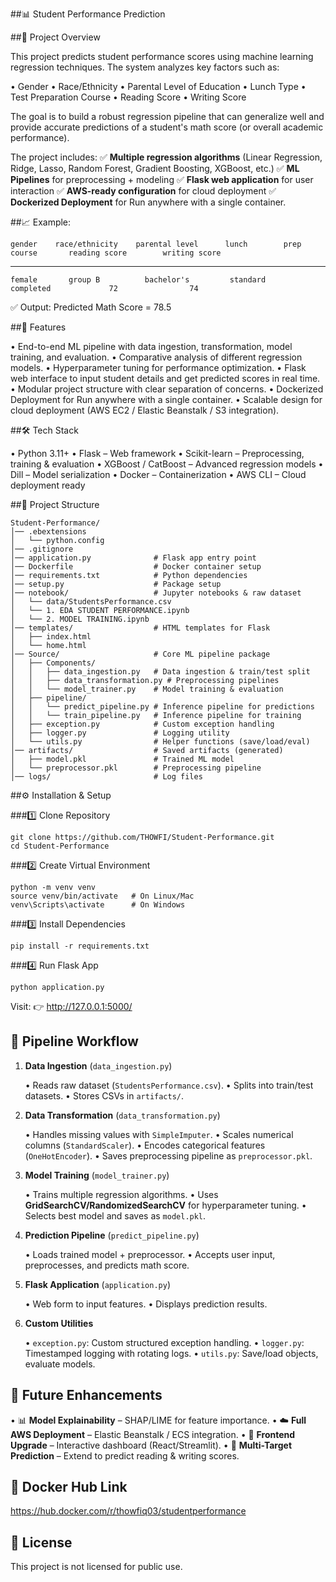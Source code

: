 ##📊 Student Performance Prediction

##📌 Project Overview

  This project predicts student performance scores using machine learning regression techniques.
The system analyzes key factors such as:

  • Gender
  • Race/Ethnicity
  • Parental Level of Education
  • Lunch Type
  • Test Preparation Course
  • Reading Score
  • Writing Score

The goal is to build a robust regression pipeline that can generalize well and provide accurate predictions of a student's math score (or overall academic performance).

The project includes:
✅ **Multiple regression algorithms** (Linear Regression, Ridge, Lasso, Random Forest, Gradient Boosting, XGBoost, etc.)
✅ **ML Pipelines** for preprocessing + modeling
✅ **Flask web application** for user interaction
✅ **AWS-ready configuration** for cloud deployment
✅ **Dockerized Deployment** for Run anywhere with a single container.

##📈 Example:

    gender	  race/ethnicity	parental level	    lunch	     prep course	   reading score    	writing score
   ____________________________________________________________________________________________________________
    female	     group B	      bachelor's	     standard	    completed	          72	            74

✅ Output: Predicted Math Score = 78.5

##🚀 Features

• End-to-end ML pipeline with data ingestion, transformation, model training, and evaluation.
• Comparative analysis of different regression models.
• Hyperparameter tuning for performance optimization.
• Flask web interface to input student details and get predicted scores in real time.
• Modular project structure with clear separation of concerns.
• Dockerized Deployment for Run anywhere with a single container.
• Scalable design for cloud deployment (AWS EC2 / Elastic Beanstalk / S3 integration).

##🛠️ Tech Stack

• Python 3.11+
• Flask – Web framework
• Scikit-learn – Preprocessing, training & evaluation
• XGBoost / CatBoost – Advanced regression models
• Dill – Model serialization
• Docker – Containerization
• AWS CLI – Cloud deployment ready

##📂 Project Structure

    Student-Performance/
    │── .ebextensions
    │   └── python.config
    │── .gitignore
    │── application.py              # Flask app entry point
    │── Dockerfile                  # Docker container setup
    │── requirements.txt            # Python dependencies
    │── setup.py                    # Package setup
    │── notebook/                   # Jupyter notebooks & raw dataset
    │   └── data/StudentsPerformance.csv
    │   └── 1. EDA STUDENT PERFORMANCE.ipynb
    │   └── 2. MODEL TRAINING.ipynb
    │── templates/                  # HTML templates for Flask
    │   ├── index.html
    │   └── home.html
    │── Source/                     # Core ML pipeline package
    │   ├── Components/
    │   │   ├── data_ingestion.py   # Data ingestion & train/test split
    │   │   ├── data_transformation.py # Preprocessing pipelines
    │   │   └── model_trainer.py    # Model training & evaluation
    │   ├── pipeline/
    │   │   └── predict_pipeline.py # Inference pipeline for predictions
    │   │   └── train_pipeline.py   # Inference pipeline for training
    │   ├── exception.py            # Custom exception handling
    │   ├── logger.py               # Logging utility
    │   └── utils.py                # Helper functions (save/load/eval)
    │── artifacts/                  # Saved artifacts (generated)
    │   ├── model.pkl               # Trained ML model
    │   └── preprocessor.pkl        # Preprocessing pipeline
    │── logs/                       # Log files


##⚙️ Installation & Setup

###1️⃣ Clone Repository

    git clone https://github.com/THOWFI/Student-Performance.git
    cd Student-Performance

###2️⃣ Create Virtual Environment

    python -m venv venv
    source venv/bin/activate   # On Linux/Mac
    venv\Scripts\activate      # On Windows

###3️⃣ Install Dependencies

    pip install -r requirements.txt

###4️⃣ Run Flask App

    python application.py


Visit:
👉 http://127.0.0.1:5000/

## 🧩 Pipeline Workflow

1. **Data Ingestion** (`data_ingestion.py`)

   • Reads raw dataset (`StudentsPerformance.csv`).
   • Splits into train/test datasets.
   • Stores CSVs in `artifacts/`.

2. **Data Transformation** (`data_transformation.py`)

   • Handles missing values with `SimpleImputer`.
   • Scales numerical columns (`StandardScaler`).
   • Encodes categorical features (`OneHotEncoder`).
   • Saves preprocessing pipeline as `preprocessor.pkl`.

3. **Model Training** (`model_trainer.py`)

   • Trains multiple regression algorithms.
   • Uses **GridSearchCV/RandomizedSearchCV** for hyperparameter tuning.
   • Selects best model and saves as `model.pkl`.

4. **Prediction Pipeline** (`predict_pipeline.py`)

   • Loads trained model + preprocessor.
   • Accepts user input, preprocesses, and predicts math score.

5. **Flask Application** (`application.py`)

   • Web form to input features.
   • Displays prediction results.

6. **Custom Utilities**

   • `exception.py`: Custom structured exception handling.
   • `logger.py`: Timestamped logging with rotating logs.
   • `utils.py`: Save/load objects, evaluate models.

## 🔮 Future Enhancements

• 📊 **Model Explainability** – SHAP/LIME for feature importance.
• ☁️ **Full AWS Deployment** – Elastic Beanstalk / ECS integration.
• 📱 **Frontend Upgrade** – Interactive dashboard (React/Streamlit).
• 🎯 **Multi-Target Prediction** – Extend to predict reading & writing scores.

## 🐳 Docker Hub Link

https://hub.docker.com/r/thowfiq03/studentperformance


## 📜 License

This project is not licensed for public use.
